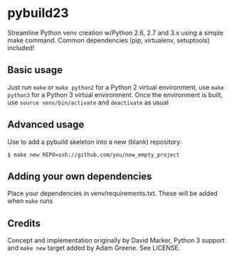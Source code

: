 # pybuild23
Streamline Python venv creation w/Python 2.6, 2.7 and 3.x using a simple make command. Common dependencies (pip, virtualenv, setuptools) included!

## Basic usage

Just run `make` or `make python2` for a Python 2 virtual environment, use `make python3` for a Python 3 virtual environment. Once the environment is built, use `source venv/bin/activate` and `deactivate` as usual

## Advanced usage

Use to add a pybuild skeleton into a new (blank) repository:

```
$ make new REPO=ssh://github.com/you/new_empty_project
```

## Adding your own dependencies

Place your dependencies in venv/requirements.txt. These will be added when `make` runs

## Credits

Concept and implementation originally by David Marker, Python 3 support and `make new` target added by Adam Greene. See LICENSE.
